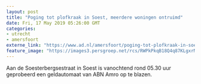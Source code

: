 ```yaml
---
layout: post
title: "Poging tot plofkraak in Soest, meerdere woningen ontruimd"
date: Fri, 17 May 2019 05:26:00 GMT
categories: 
- utrecht 
- amersfoort 
externe_link: "https://www.ad.nl/amersfoort/poging-tot-plofkraak-in-soest-meerdere-woningen-ontruimd~acbb5ab7/"
feature_image: "https://images3.persgroep.net/rcs/RWPkPkqB18Q4q87KLgxrMhnI_9w/diocontent/148580204/_fitwidth/400/?appId=21791a8992982cd8da851550a453bd7f&quality=0.7"
---
```


Aan de Soesterbergsestraat in Soest is vanochtend rond 05.30 uur geprobeerd een geldautomaat van ABN Amro op te blazen.

